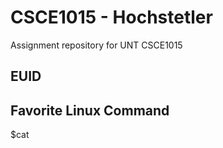 # CSCE1015 - Hochstetler
Assignment repository for UNT CSCE1015
## EUID

## Favorite Linux Command
$cat
